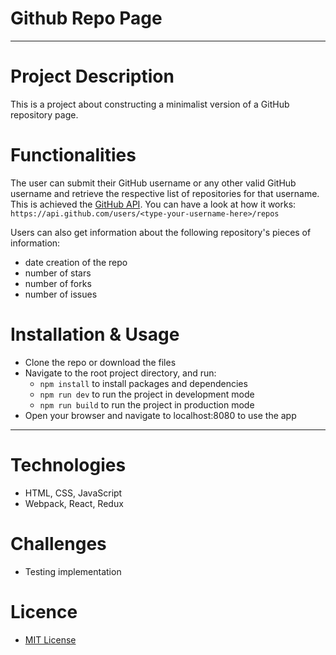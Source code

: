 # Github Repo Page

-----------

# Project Description

This is a project about constructing a minimalist version of a GitHub repository page.


# Functionalities

The user can submit their GitHub username or any other valid GitHub username and retrieve the respective list of repositories for that username. This is achieved the [GitHub API](https://developer.github.com/v3/repos/#list-repositories-for-a-user). You can have a look at how it works: `https://api.github.com/users/<type-your-username-here>/repos`

Users can also get information about the following repository's pieces of information:
* date creation of the repo
* number of stars
* number of forks
* number of issues 

# Installation & Usage

* Clone the repo or download the files
* Navigate to the root project directory, and run:
    * `npm install` to install packages and dependencies
    * `npm run dev` to run the project in development mode
    * `npm run build` to run the project in production mode
* Open your browser and navigate to localhost:8080 to use the app    

----

# Technologies

* HTML, CSS, JavaScript
* Webpack, React, Redux

# Challenges

* Testing implementation

# Licence

* [MIT License](https://opensource.org/licenses/mit-license.php)
